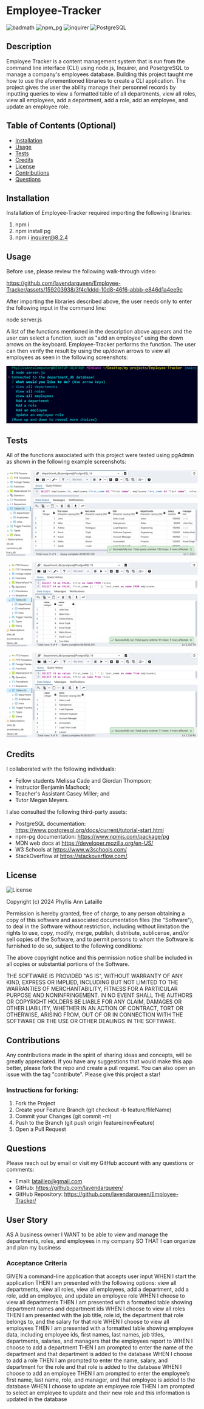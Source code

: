# Employee-Tracker

![badmath](https://img.shields.io/github/languages/top/lernantino/badmath) ![npm_pg](https://img.shields.io/badge/npm_pg-8.11.5-violet) ![inquirer](https://img.shields.io/badge/inquirer-8.2.4-green) ![PostgreSQL](https://img.shields.io/badge/PostgreSQL-16.3-blue)

## Description

Employee Tracker is a content management system that is run from the command line interface (CLI) using node.js, Inquirer, and PosetgreSQL to manage a company's employees database. Building this project taught me how to use the aforementioned libraries to create a CLI application. The project gives the user the ability manage their personnel records by inputting queries to view a formatted table of all departments, view all roles, view all employees, add a department, add a role, add an employee, and update an employee role.

## Table of Contents (Optional)

- [Installation](#installation)
- [Usage](#usage)
- [Tests](#tests)
- [Credits](#credits)
- [License](#license)
- [Contributions](#contributions)
- [Questions](#questions)

## Installation

Installation of Employee-Tracker required importing the following libraries:

1. npm i
2. npm install pg
3. npm i inquirer@8.2.4

## Usage

Before use, please review the following walk-through video:

https://github.com/lavendarqueen/Employee-Tracker/assets/159203938/3f4c1ddd-10d8-46f6-abbb-e846d1a4ee9c

After importing the libraries described above, the user needs only to enter the following input in the command line:

node server.js

A list of the functions mentioned in the description above appears and the user can select a function, such as "add an employee" using the down arrows on the keyboard. Employee-Tracker performs the function. The user can then verify the result by using the up/down arrows to view all employees as seen in the following screenshots:

![List of Available Functions](/assets/images/ScreenshotFunctionList.png)

## Tests

All of the functions associated with this project were tested using pgAdmin as shown in the following example screenshots:

![Test View All Employeess](/assets/images/ScreenshotViewAllEmployees.png)

![Test Add An Employee](/assets/images/ScreenshotAddEmployee.png)

![Test Update a Department](/assets/images/ScreenshotUpdateEmployeeRole.png)

## Credits

I collaborated with the following individuals:

- Fellow students Melissa Cade and Giordan Thompson;
- Instructor Benjamin Machock;
- Teacher's Assistant Casey Miller; and
- Tutor Megan Meyers.

I also consulted the following third-party assets:

- PostgreSQL documentation: https://www.postgresql.org/docs/current/tutorial-start.html
- npm-pg documentation: https://www.npmjs.com/package/pg
- MDN web docs at https://developer.mozilla.org/en-US/
- W3 Schools at https://www.w3schools.com/
- StackOverflow at https://stackoverflow.com/.

## License

![License](https://img.shields.io/badge/License-MIT-blue.svg)

Copyright (c) 2024 Phyllis Ann Lataille

Permission is hereby granted, free of charge, to any person obtaining a copy
of this software and associated documentation files (the "Software"), to deal
in the Software without restriction, including without limitation the rights
to use, copy, modify, merge, publish, distribute, sublicense, and/or sell
copies of the Software, and to permit persons to whom the Software is
furnished to do so, subject to the following conditions:

The above copyright notice and this permission notice shall be included in all
copies or substantial portions of the Software.

THE SOFTWARE IS PROVIDED "AS IS", WITHOUT WARRANTY OF ANY KIND, EXPRESS OR IMPLIED, INCLUDING BUT NOT LIMITED TO THE WARRANTIES OF MERCHANTABILITY,
FITNESS FOR A PARTICULAR PURPOSE AND NONINFRINGEMENT. IN NO EVENT SHALL THE AUTHORS OR COPYRIGHT HOLDERS BE LIABLE FOR ANY CLAIM, DAMAGES OR OTHER LIABILITY, WHETHER IN AN ACTION OF CONTRACT, TORT OR OTHERWISE, ARISING FROM, OUT OF OR IN CONNECTION WITH THE SOFTWARE OR THE USE OR OTHER DEALINGS IN THE SOFTWARE.

## Contributions

Any contributions made in the spirit of sharing ideas and concepts, will be greatly appreciated. If you have any suggestions that would make this app better, please fork the repo and create a pull request. You can also open an issue with the tag "contribute". Please give this project a star!

### Instructions for forking:

1. Fork the Project
2. Create your Feature Branch (git checkout -b feature/fileName)
3. Commit your Changes (git commit -m)
4. Push to the Branch (git push origin feature/newFeature)
5. Open a Pull Request

## Questions

Please reach out by email or visit my GitHub account with any questions or comments:

- Email: lataillep@gmail.com
- GitHub: https://github.com/lavendarqueen/
- GitHub Repository: https://github.com/lavendarqueen/Employee-Tracker/

## User Story

AS A business owner
I WANT to be able to view and manage the departments, roles, and employees in my company
SO THAT I can organize and plan my business

### Acceptance Criteria

GIVEN a command-line application that accepts user input
WHEN I start the application
THEN I am presented with the following options: view all departments, view all roles, view all employees, add a department, add a role, add an employee, and update an employee role
WHEN I choose to view all departments
THEN I am presented with a formatted table showing department names and department ids
WHEN I choose to view all roles
THEN I am presented with the job title, role id, the department that role belongs to, and the salary for that role
WHEN I choose to view all employees
THEN I am presented with a formatted table showing employee data, including employee ids, first names, last names, job titles, departments, salaries, and managers that the employees report to
WHEN I choose to add a department
THEN I am prompted to enter the name of the department and that department is added to the database
WHEN I choose to add a role
THEN I am prompted to enter the name, salary, and department for the role and that role is added to the database
WHEN I choose to add an employee
THEN I am prompted to enter the employee’s first name, last name, role, and manager, and that employee is added to the database
WHEN I choose to update an employee role
THEN I am prompted to select an employee to update and their new role and this information is updated in the database

